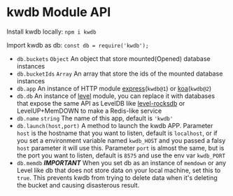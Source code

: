 # kwdb Module API

Install kwdb locally: `npm i kwdb`

Import kwdb as db: `const db = require('kwdb');`

* `db.buckets` `Object` An object that store mounted(Opened) database instances
* `db.bucketIds` `Array` An array that store the ids of the mounted database instances
* `db.app` An instance of HTTP module [express](https://github.com/expressjs/express)(`kwdb@1`) or [koa](https://github.com/koajs/koa)(`kwdb@2`)
* `db.db` An instance of [level](https://github.com/Level/level) module, you can replace it with databases that expose the same API as LevelDB like [level-rocksdb](https://github.com/Level/level-rocksdb) or LevelUP+MemDOWN to make a Redis-like service
* `db.name` `string` The name of this app, default is `'kwdb'`
* `db.launch(host,port)` A method to launch the kwdb APP. Parameter `host` is the hostname that you want to listen, default is `localhost`, or if you set a environment variable named `kwdb_HOST` and you passed a falsy `host` parameter it will use this. Parameter `port` is almost the same, but is the port you want to listen, default is `8575` and use the env var `kwdb_PORT`
* `db.memdb` ***IMPORTANT*** When you set db as an instance of `memdown` or any Level like db that does not store data on your local machine, set this to `true`. This prevents kwdb from trying to delete data when it's deleting the bucket and causing disasterous result.

